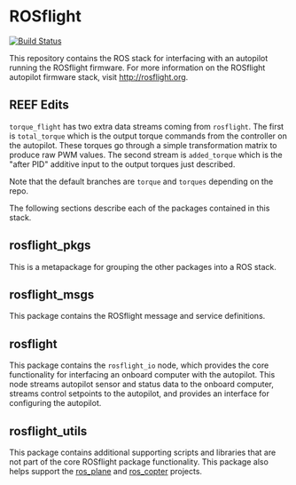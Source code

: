 # ROSflight

[![Build Status](http://build.ros.org/buildStatus/icon?job=Kdev__rosflight__ubuntu_xenial_amd64)](http://build.ros.org/job/Kdev__rosflight__ubuntu_xenial_amd64)

This repository contains the ROS stack for interfacing with an autopilot running the ROSflight firmware. For more information on the ROSflight autopilot firmware stack, visit http://rosflight.org.

## REEF Edits

`torque_flight` has two extra data streams coming from `rosflight`. The first is `total_torque` which is the output torque commands from the controller on the autopilot. These torques go through a simple transformation matrix to produce raw PWM values. The second stream is `added_torque` which is the "after PID" additive input to the output torques just described.

Note that the default branches are `torque` and `torques` depending on the repo.



The following sections describe each of the packages contained in this stack.

## rosflight_pkgs

This is a metapackage for grouping the other packages into a ROS stack.

## rosflight_msgs

This package contains the ROSflight message and service definitions.

## rosflight

This package contains the `rosflight_io` node, which provides the core functionality for interfacing an onboard computer with the autopilot. This node streams autopilot sensor and status data to the onboard computer, streams control setpoints to the autopilot, and provides an interface for configuring the autopilot.

## rosflight_utils

This package contains additional supporting scripts and libraries that are not part of the core ROSflight package functionality. This package also helps support the [ros_plane](https://github.com/byu-magicc/ros_plane) and [ros_copter](https://github.com/byu-magicc/ros_copter) projects.
